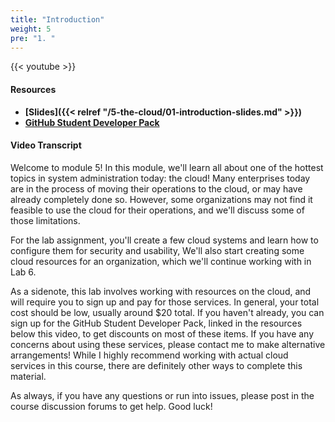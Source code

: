 ```yaml
---
title: "Introduction"
weight: 5
pre: "1. "
---
```


{{< youtube  >}}

#### Resources

* **[Slides]({{< relref "/5-the-cloud/01-introduction-slides.md" >}})**
* **[GitHub Student Developer Pack](https://education.github.com/pack)**

#### Video Transcript

Welcome to module 5! In this module, we'll learn all about one of the hottest topics in system administration today: the cloud! Many enterprises today are in the process of moving their operations to the cloud, or may have already completely done so. However, some organizations may not find it feasible to use the cloud for their operations, and we'll discuss some of those limitations.

For the lab assignment, you'll create a few cloud systems and learn how to configure them for security and usability, We'll also start creating some cloud resources for an organization, which we'll continue working with in Lab 6.

As a sidenote, this lab involves working with resources on the cloud, and will require you to sign up and pay for those services. In general, your total cost should be low, usually around $20 total. If you haven't already, you can sign up for the GitHub Student Developer Pack, linked in the resources below this video, to get discounts on most of these items. If you have any concerns about using these services, please contact me to make alternative arrangements! While I highly recommend working with actual cloud services in this course, there are definitely other ways to complete this material.

As always, if you have any questions or run into issues, please post in the course discussion forums to get help. Good luck!
